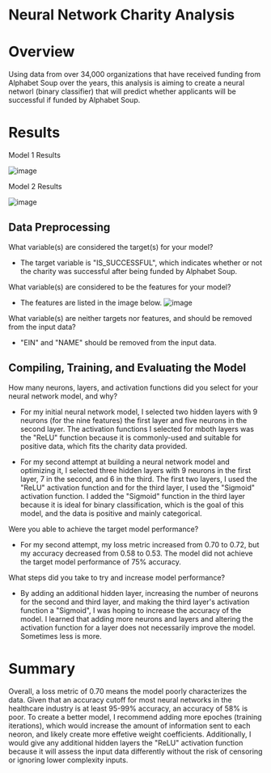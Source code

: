 # Neural Network Charity Analysis

# Overview 
 Using data from over 34,000 organizations that have received funding from Alphabet Soup over the years, this analysis is aiming to create a neural networl (binary classifier) that will predict whether applicants will be successful if funded by Alphabet Soup.

# Results
Model 1 Results

![image](https://user-images.githubusercontent.com/88340176/147962593-ac1519cf-e4bd-4677-be3b-748a1af0a618.png)

Model 2 Results

![image](https://user-images.githubusercontent.com/88340176/147962633-6bd5c86c-2cc4-47ba-970a-70640dc51e4a.png)

## Data Preprocessing
What variable(s) are considered the target(s) for your model?
* The target variable is "IS_SUCCESSFUL", which indicates whether or not the charity was successful after being funded by Alphabet Soup.

What variable(s) are considered to be the features for your model?
* The features are listed in the image below.
![image](https://user-images.githubusercontent.com/88340176/147959620-5f0618c8-cc71-4c30-a94c-05fa53fb42c7.png)

What variable(s) are neither targets nor features, and should be removed from the input data?
* "EIN" and "NAME" should be removed from the input data.

## Compiling, Training, and Evaluating the Model
How many neurons, layers, and activation functions did you select for your neural network model, and why?
* For my initial neural network model, I selected two hidden layers with 9 neurons (for the nine features) the first layer and five neurons in the second layer. The activation functions I selected for mboth layers was the "ReLU" function because it is commonly-used and suitable for positive data, which fits the charity data provided.

* For my second attempt at building a neural network model and optimizing it, I selected three hidden layers with 9 neurons in the first layer, 7 in the second, and 6 in the third. The first two layers, I used the "ReLU" activation function and for the third layer, I used the "Sigmoid" activation function. I added the "Sigmoid" function in the third layer because it is ideal for binary classification, which is the goal of this model, and the data is positive and mainly categorical.

Were you able to achieve the target model performance?
* For my second attempt, my loss metric increased from 0.70 to 0.72, but my accuracy decreased from 0.58 to 0.53. The model did not achieve the target model performance of 75% accuracy.

What steps did you take to try and increase model performance?
* By adding an additional hidden layer, increasing the number of neurons for the second and third layer, and making the third layer's activation function a "Sigmoid", I was hoping to increase the accuracy of the model. I learned that adding more neurons and layers and altering the activation function for a layer does not necessarily improve the model. Sometimes less is more.

# Summary
Overall, a loss metric of 0.70 means the model poorly characterizes the data. Given that an accuracy cutoff for most neural networks in the healthcare industry is at least 95-99% accuracy, an accuracy of 58% is poor. To create a better model, I recommend adding more epoches (training iterations), which would increase the amount of information sent to each neoron, and likely create more effetive weight coefficients. Additionally, I would give any additional hidden layers the "ReLU" activation function because it will assess the input data differently without the risk of censoring or ignoring lower complexity inputs.
